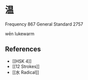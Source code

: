 # 温
Frequency 867
General Standard 2757

wēn
lukewarm

## References
- [[HSK 4]]
- [[12 Strokes]]
- [[水 Radical]]